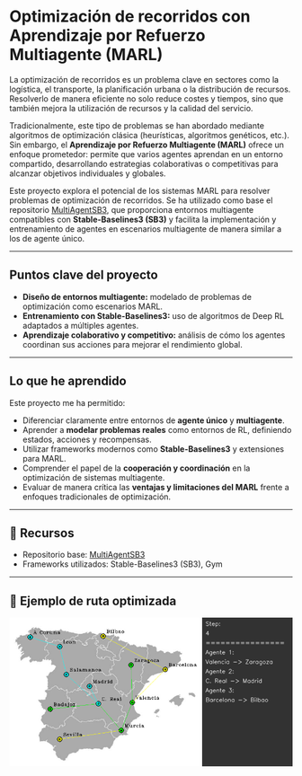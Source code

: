 # Optimización de recorridos con Aprendizaje por Refuerzo Multiagente (MARL)

La optimización de recorridos es un problema clave en sectores como la logística, el transporte, la planificación urbana o la distribución de recursos. Resolverlo de manera eficiente no solo reduce costes y tiempos, sino que también mejora la utilización de recursos y la calidad del servicio.

Tradicionalmente, este tipo de problemas se han abordado mediante algoritmos de optimización clásica (heurísticas, algoritmos genéticos, etc.). Sin embargo, el **Aprendizaje por Refuerzo Multiagente (MARL)** ofrece un enfoque prometedor: permite que varios agentes aprendan en un entorno compartido, desarrollando estrategias colaborativas o competitivas para alcanzar objetivos individuales y globales.

Este proyecto explora el potencial de los sistemas MARL para resolver problemas de optimización de recorridos. Se ha utilizado como base el repositorio [MultiAgentSB3](https://github.com/inakivazquez/MultiAgentSB3), que proporciona entornos multiagente compatibles con **Stable-Baselines3 (SB3)** y facilita la implementación y entrenamiento de agentes en escenarios multiagente de manera similar a los de agente único.

---

## Puntos clave del proyecto
- **Diseño de entornos multiagente:** modelado de problemas de optimización como escenarios MARL.  
- **Entrenamiento con Stable-Baselines3:** uso de algoritmos de Deep RL adaptados a múltiples agentes.  
- **Aprendizaje colaborativo y competitivo:** análisis de cómo los agentes coordinan sus acciones para mejorar el rendimiento global.   

---

## Lo que he aprendido
Este proyecto me ha permitido:  
- Diferenciar claramente entre entornos de **agente único** y **multiagente**.  
- Aprender a **modelar problemas reales** como entornos de RL, definiendo estados, acciones y recompensas.  
- Utilizar frameworks modernos como **Stable-Baselines3** y extensiones para MARL.  
- Comprender el papel de la **cooperación y coordinación** en la optimización de sistemas multiagente.  
- Evaluar de manera crítica las **ventajas y limitaciones del MARL** frente a enfoques tradicionales de optimización.  

---

## 📂 Recursos
- Repositorio base: [MultiAgentSB3](https://github.com/inakivazquez/MultiAgentSB3)  
- Frameworks utilizados: Stable-Baselines3 (SB3), Gym  

---

## 📸 Ejemplo de ruta optimizada
![Ruta optimizada](ejemplo_ruta.png)

